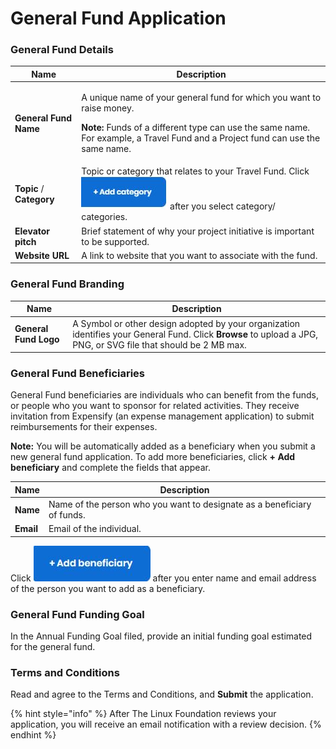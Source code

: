 # General Fund Application

### **General Fund Details**

| Name                     | Description                                                                                                                                                                                                                     |
| ------------------------ | ------------------------------------------------------------------------------------------------------------------------------------------------------------------------------------------------------------------------------- |
| **General Fund Name**    | <p>A unique name of your general fund for which you want to raise money.</p><p><strong>Note: </strong>Funds of a different type can use the same name. For example, a Travel Fund and a Project fund can use the same name.</p> |
| **Topic** / **Category** | Topic or category that relates to your Travel Fund. Click ![](<../.gitbook/assets/18088098 (3) (2) (1) (1).jpg>) after you select category/ categories.                                                                         |
| **Elevator pitch**       | Brief statement of why your project initiative is important to be supported.                                                                                                                                                    |
| **Website URL**          | A link to website that you want to associate with the fund.                                                                                                                                                                     |

### **General Fund Branding**

| Name                  | Description                                                                                                                                                     |
| --------------------- | --------------------------------------------------------------------------------------------------------------------------------------------------------------- |
| **General Fund Logo** | A Symbol or other design adopted by your organization identifies your General Fund. Click **Browse** to upload a JPG, PNG, or SVG file that should be 2 MB max. |

### **General Fund Beneficiaries**

General Fund beneficiaries are individuals who can benefit from the funds, or people who you want to sponsor for related activities. They receive invitation from Expensify (an expense management application) to submit reimbursements for their expenses.

**Note:** You will be automatically added as a beneficiary when you submit a new general fund application. To add more beneficiaries, click **+ Add beneficiary** and complete the fields that appear.

| Name      | Description                                                             |
| --------- | ----------------------------------------------------------------------- |
| **Name**  | Name of the person who you want to designate as a beneficiary of funds. |
| **Email** | Email of the individual.                                                |

Click ![](../.gitbook/assets/7418655.jpg) after you enter name and email address of the person you want to add as a beneficiary. 

### **General Fund Funding Goal**

In the Annual Funding Goal filed, provide an initial funding goal estimated for the general fund.

### Terms and Conditions

Read and agree to the Terms and Conditions, and **Submit** the application.

{% hint style="info" %}
After The Linux Foundation reviews your application, you will receive an email notification with a review decision. 
{% endhint %}

